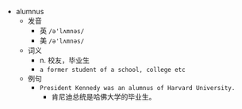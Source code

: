 - alumnus
  - 发音
    - 英 `/ə'lʌmnəs/`
    - 美 `/ə'lʌmnəs/`
  - 词义
    - n. 校友，毕业生
    - `a former student of a school, college etc`
  - 例句
    - `President Kennedy was an alumnus of Harvard University.`
      - 肯尼迪总统是哈佛大学的毕业生。

